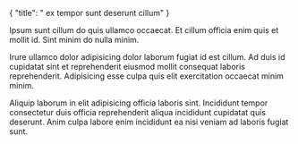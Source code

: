 {
  "title": " ex tempor sunt deserunt cillum"
}

Ipsum sunt cillum do quis ullamco occaecat. Et cillum officia enim quis et mollit id. Sint minim do nulla minim.

Irure ullamco dolor adipisicing dolor laborum fugiat id est cillum. Ad duis id cupidatat sint et reprehenderit eiusmod mollit consequat laboris reprehenderit. Adipisicing esse culpa quis elit exercitation occaecat minim minim.

Aliquip laborum in elit adipisicing officia laboris sint. Incididunt tempor consectetur duis officia reprehenderit aliqua incididunt cupidatat quis deserunt. Anim culpa labore enim incididunt ea nisi veniam ad laboris fugiat sunt.